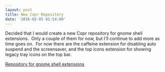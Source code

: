 ```yaml
---
layout: post
title: New Copr Repository
date: '2016-02-05 01:54:00'
---
```


Decided that I would create a new Copr repository for gnome shell extensions.  Only a couple of them for now, but I'll continue to add more as time goes on.  For now there are the caffeine extension for disabling auto suspend and the screensaver, and the top icons extension for showing legacy tray icons on the top bar.

[Repository for gnome shell extensions](https://copr.fedorainfracloud.org/coprs/madsa/gnome-shell-extensions/)